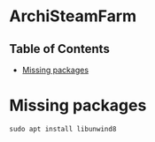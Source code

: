 # ArchiSteamFarm

## Table of Contents

- [Missing packages](#missing-packages)

# Missing packages

```shell
sudo apt install libunwind8
```
